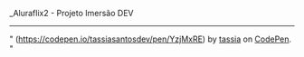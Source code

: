 _Aluraflix2  - Projeto Imersão DEV

----------------------------------

" (https://codepen.io/tassiasantosdev/pen/YzjMxRE) by [tassia](https://codepen.io/tassiasantosdev) on [CodePen](https://codepen.io). "
